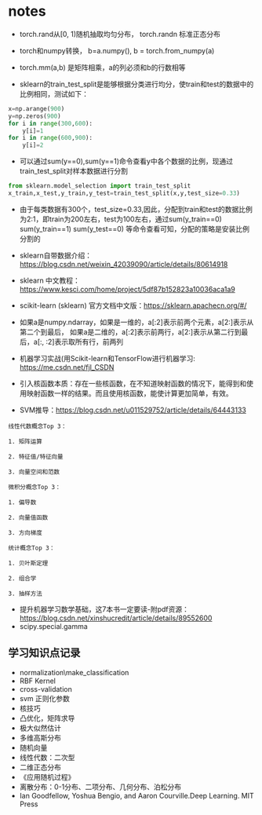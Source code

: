 # notes
- torch.rand从[0, 1)随机抽取均匀分布， torch.randn 标准正态分布
- torch和numpy转换， b=a.numpy(), b = torch.from_numpy(a)
- torch.mm(a,b) 是矩阵相乘，a的列必须和b的行数相等

- sklearn的train_test_split是能够根据分类进行均分，使train和test的数据中的比例相同，测试如下：
```python
x=np.arange(900)
y=np.zeros(900)
for i in range(300,600):
    y[i]=1
for i in range(600,900):
    y[i]=2

```
- 可以通过sum(y==0),sum(y==1)命令查看y中各个数据的比例，现通过train_test_split对样本数据进行分割
```python
from sklearn.model_selection import train_test_split
x_train,x_test,y_train,y_test=train_test_split(x,y,test_size=0.33)
```
- 由于每类数据有300个，test_size=0.33,因此，分配到train和test的数据比例为2:1，即train为200左右，test为100左右，通过sum(y_train==0)\
sum(y_train==1) sum(y_test==0) 等命令查看可知，分配的策略是安装比例分割的
- sklearn自带数据介绍：https://blog.csdn.net/weixin_42039090/article/details/80614918
- sklearn 中文教程：https://www.kesci.com/home/project/5df87b152823a10036aca1a9
- scikit-learn (sklearn) 官方文档中文版：https://sklearn.apachecn.org/#/
- 如果a是numpy.ndarray，如果是一维的，a[:2]表示前两个元素，a[2:]表示从第二个到最后， 如果a是二维的，a[:2]表示前两行，a[2:]表示从第二行到最后，a[:, :2]表示取所有行，前两列

- 机器学习实战(用Scikit-learn和TensorFlow进行机器学习: https://me.csdn.net/fjl_CSDN
- 引入核函数本质：存在一些核函数，在不知道映射函数的情况下，能得到和使用映射函数一样的结果。而且使用核函数，能使计算更加简单，有效。
- SVM推导：https://blog.csdn.net/u011529752/article/details/64443133

```
线性代数概念Top 3：

1. 矩阵运算

2. 特征值/特征向量

3. 向量空间和范数

微积分概念Top 3：

1. 偏导数

2. 向量值函数

3. 方向梯度

统计概念Top 3：

1. 贝叶斯定理

2. 组合学

3. 抽样方法
```
- 提升机器学习数学基础，这7本书一定要读-附pdf资源：https://blog.csdn.net/xinshucredit/article/details/89552600
- scipy.special.gamma

## 学习知识点记录
-   normalization\make_classification
-   RBF Kernel
-   cross-validation
-   svm 正则化参数
-   核技巧
-   凸优化，矩阵求导
-   极大似然估计
-   多维高斯分布
-   随机向量
-   线性代数：二次型
-   二维正态分布
-   《应用随机过程》
-   离散分布：0-1分布、二项分布、几何分布、泊松分布
-  Ian Goodfellow, Yoshua Bengio, and Aaron Courville.Deep Learning. MIT Press
